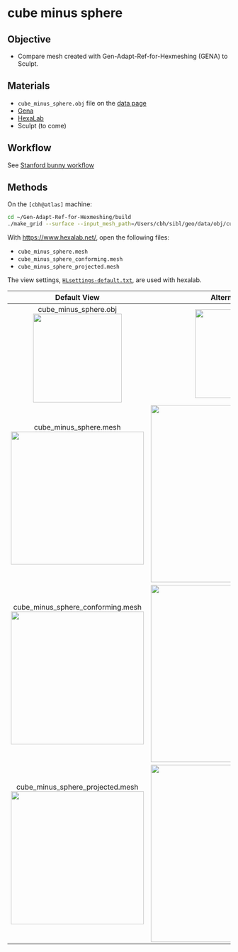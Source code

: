 # cube minus sphere

## Objective

* Compare mesh created with Gen-Adapt-Ref-for-Hexmeshing (GENA) to Sculpt.

## Materials

* `cube_minus_sphere.obj` file on the [data page](../../data/obj/README.md)
* [Gena](../../doc/cinolib/gena.md)
* [HexaLab](https://www.hexalab.net)
* Sculpt (to come)

## Workflow

See [Stanford bunny workflow](https://github.com/sandialabs/sibl/blob/master/geo/doc/cinolib/bunny.md#workflow)

## Methods

On the `[cbh@atlas]` machine:

```bash
cd ~/Gen-Adapt-Ref-for-Hexmeshing/build
./make_grid --surface --input_mesh_path=/Users/cbh/sibl/geo/data/obj/cube_minus_sphere.obj --output_grid_path=/Users/cbh/sibl/geo/data/mesh/cube_minus_sphere.mesh --use_octree --project_mesh=true
```

With https://www.hexalab.net/, open the following files:

* `cube_minus_sphere.mesh`
* `cube_minus_sphere_conforming.mesh`
* `cube_minus_sphere_projected.mesh`

The view settings,
[`HLsettings-default.txt`](fig/HLsettings-default.txt),
are used with hexalab.

| Default View | Alternative View |
|:--:|:--:|
| cube_minus_sphere.obj</br> <img src="../../data/obj/cube_minus_sphere_default.png" height="200"> | <img src="../../data/obj/cube_minus_sphere_alt.png" height="200"> |
| cube_minus_sphere.mesh</br> <img src="fig/cube-minus-sphere-default.png" width="300"> | <img src="fig/cube-minus-sphere-alt.png" width="400"> |
| cube_minus_sphere_conforming.mesh</br> <img src="fig/cube-minus-sphere-conforming-default.png" width="300"> | <img src="fig/cube-minus-sphere-conforming-alt.png" width="400"> |
| cube_minus_sphere_projected.mesh <img src="fig/cube-minus-sphere-projected-default.png" width="300"> | <img src="fig/cube-minus-sphere-projected-alt.png" width="400"> |
